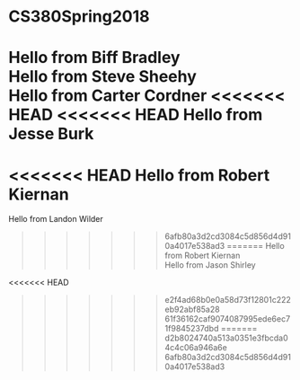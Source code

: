 ﻿# CS380Spring2018

Hello from Biff Bradley  
Hello from Steve Sheehy  
Hello from Carter Cordner
<<<<<<< HEAD
<<<<<<< HEAD
Hello from Jesse Burk
=======
<<<<<<< HEAD
Hello from Robert Kiernan
=======
Hello from Landon Wilder
>>>>>>> 6afb80a3d2cd3084c5d856d4d910a4017e538ad3
=======
Hello from Robert Kiernan	
Hello from Jason Shirley

<<<<<<< HEAD
>>>>>>> e2f4ad68b0e0a58d73f12801c222eb92abf85a28
>>>>>>> 61f36162caf9074087995ede6ec71f9845237dbd
=======
>>>>>>> d2b8024740a513a0351e3fbcda04c4c06a946a6e
>>>>>>> 6afb80a3d2cd3084c5d856d4d910a4017e538ad3
